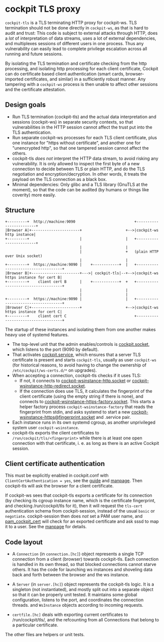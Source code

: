 cockpit TLS proxy
=================

`cockpit-tls` is a TLS terminating HTTP proxy for cockpit-ws. TLS termination
should not be done directly in `cockpit-ws`, as that is hard to audit and trust:
This code is subject to external attacks through HTTP, does a *lot* of
interpretation of data streams, uses a lot of external dependencies, and
multiplexes sessions of different users in one process. Thus any vulnerability
can easily lead to complete privilege escalation across all running and future
sessions.

By isolating the TLS termination and certificate checking from the http
processing, and isolating http processing for each client certificate, Cockpit
can do certificate based client authentication (smart cards, browser-imported
certificates, and similar) in a sufficiently robust manner. Any tampering with
a `cockpit-ws` process is then unable to affect other sessions and the
certificate attestation.

Design goals
------------

 * Run TLS termination (cockpit-tls) and the actual data interpretation and
   sessions (cockpit-ws) in separate security contexts, so that vulnerabilities
   in the HTTP session cannot affect the trust put into the TLS authentication.
 * Run separate cockpit-ws processes for each TLS client certificate, plus one
   instance for "https without certificate", and another one for "unencrypted
   http", so that one tampered session cannot affect the others.
 * cockpit-tls *does not* interpret the HTTP data stream, to avoid risking any
   vulnerability. It is only allowed to inspect the first byte of a new
   connection to decide between TLS or plain HTTP, and do the TLS negotiation
   and encryption/decryption. In other words, it treats the payload on the TLS
   connection as a black box.
 * Minimal dependencies: Only glibc and a TLS library (GnuTLS at the moment),
   so that the code can be audited (by humans or things like coverity) more
   easily.

Structure
---------

```
+---------+  http://machine:9090                           +------------------------+
|Browser A|+----------------------+                    +-->|cockpit-ws http instance|
+---------+                       |                    |   +------------------------+
                                  |                    |
                                  |                    +   (plain HTTP over Unix socket)
                                  |                    |
+---------+  https://machine:9090 |    +------------+  |   +------------------------------------+
|Browser B|+----------------------+--->| cockpit-tls|--+-->|cockpit-ws https instance for cert B|
+---------+    client cert B      |    +------------+  +   +------------------------------------+
                                  |                    |
                                  |                    |
+---------+  https://machine:9090 |                    |   +------------------------------------+
|Browser C|+----------------------+                    +-->|cockpit-ws https instance for cert C|
+---------+    client cert C                               +------------------------------------+
```

The startup of these instances and isolating them from one another makes heavy
use of systemd features.

 * The top-level unit that the admin enables/controls is [cockpit.socket](../ws/cockpit.socket.in),
   which listens to the port (9090 by default).
 * That activates [cockpit.service](../ws/cockpit.service.in), which ensures
   that a server TLS certificate is present and starts `cockpit-tls`, usually
   as user `cockpit-ws` (for historical reasons, to avoid having to change the
   ownership of `/etc/cockpit/ws-certs.d/*` on upgrades).
 * When accepting a connection, cockpit-tls checks if it uses TLS:
   - If not, it connects to [cockpit-wsinstance-http.socket](../src/ws/cockpit-wsinstance-http.socket.in) or
     [cockpit-wsinstance-http-redirect.socket](../src/ws/cockpit-wsinstance-http-redirect.socket.in).
   - If the connection does use TLS, it calculates the fingerprint of the
     client certificate (using the empty string if there is none), and connects
     to [cockpit-wsinstance-https-factory.socket](../src/ws/cockpit-wsinstance-https-factory.socket.in).
     This starts a helper factory process `cockpit-wsinstance-factory` that
     reads the fingerprint from stdin, and asks systemd to start a new
     [cockpit-wsinstance-https@fingerprint.socket](../src/ws/cockpit-wsinstance-https@.socket.in)
     and .service pair.
 * Each instance runs in its own systemd cgroup, as another unprivileged system
   user `cockpit-wsinstance`.
 * cockpit-tls exports the client certificates to `/run/cockpit/tls/<fingerprint>`
   while there is at least one open connection with that certificate, i. e. as
   long as there is an active Cockpit session.

Client certificate authentication
---------------------------------

This must be explicitly enabled in cockpit.conf with `ClientCertAuthentication = yes`,
see the [guide](../../doc/guide/cert-authentication.xml) and
[manpage](../../doc/man/cockpit.conf.xml). Then cockpit-tls will ask the
browser for a client certificate.

If cockpit-ws sees that cockpit-tls exports a certificate for its connection
(by checking its cgroup instance name, which is the certificate fingerprint,
and checking /run/cockpit/tls for it), then it will request the `tls-cert`
authentication schema from cockpit-session, instead of the usual `basic` or
`negotiate`. cockpit-session then does *not* set a PAM user name, and
[pam_cockpit_cert](../ws/pam_cockpit_cert.c) will check for an exported
certificate and ask sssd to map it to a user. See the [manpage](../../doc/man/pam_cockpit_cert.xml)
for details.

Code layout
-----------

 * A `Connection` (in `connection.[hc]`) object represents a single TCP
   connection from a client (browser) towards cockpit-tls. Each connection is
   handled in its own thread, so that blocked connections cannot starve others.
   It has the code for launching ws instances and shoveling data back and forth
   between the browser and the ws instance.

 * A `Server` (in `server.[hc]`) object represents the cockpit-tls logic. It is
   a singleton (not instantiated), and mostly split out into a separate object
   so that it can be properly unit tested. It maintains some global
   configuration, listens to the port, and coordinates the connection threads.
   and `WsInstance` objects according to incoming requests.

 * `certfile.[hc]` deals with exporting current certificates to
   /run/cockpit/tls/, and the refcounting from all Connections that belong to a
   particular certificate.

The other files are helpers or unit tests.
